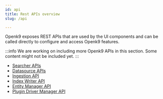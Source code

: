 ```yaml
---
id: api
title: Rest APIs overview
slug: /api

---
```


Openk9 exposes REST APIs that are used by the UI components and
can be called directly to configure and access Openk9 features.

:::info
We are working on including more Openk9 APIs in this section.
Some content might not be included yet.
:::


- [Searcher APIs](api/searcher-api)
- [Datasource APIs](api/datasource-api)
- [Ingestion API](api/ingestion-api)
- [Index Writer API](api/index-writer-api)
- [Entity Manager API](api/entity-manager-api)
- [Plugin Driver Manager API](api/plugin-driver-manager-api)
